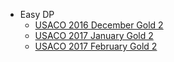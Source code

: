  - Easy DP
      * [USACO 2016 December Gold 2](http://www.usaco.org/index.php?page=viewproblem2&cpid=670)
      * [USACO 2017 January Gold 2](http://www.usaco.org/index.php?page=viewproblem2&cpid=694)
      * [USACO 2017 February Gold 2](http://www.usaco.org/index.php?page=viewproblem2&cpid=718)
